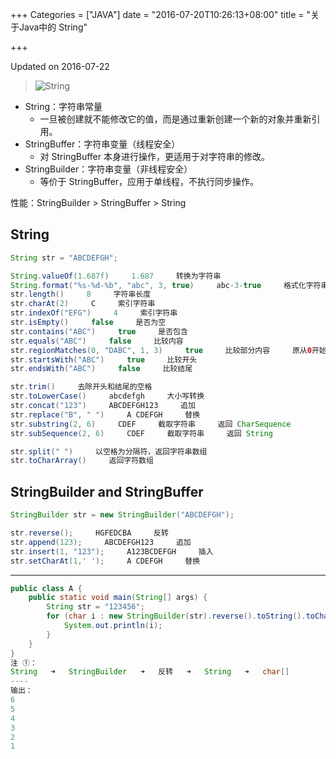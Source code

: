 +++
Categories = ["JAVA"]
date = "2016-07-20T10:26:13+08:00"
title = "关于Java中的 String"

+++

<!--more-->

Updated on 2016-07-22

> ![](/uploads/java-string.svg "String")

* String：字符串常量
  * 一旦被创建就不能修改它的值，而是通过重新创建一个新的对象并重新引用。
* StringBuffer：字符串变量（线程安全）
  * 对 StringBuffer 本身进行操作，更适用于对字符串的修改。
* StringBuilder：字符串变量（非线程安全）
  * 等价于 StringBuffer，应用于单线程，不执行同步操作。

性能：StringBuilder > StringBuffer > String

## String
```java
String str = "ABCDEFGH";

String.valueOf(1.687f)     1.687     转换为字符串
String.format("%s-%d-%b", "abc", 3, true)     abc-3-true     格式化字符串
str.length()     8     字符串长度
str.charAt(2)     C     索引字符串
str.indexOf("EFG")     4     索引字符串
str.isEmpty()     false     是否为空
str.contains("ABC")     true     是否包含
str.equals("ABC")     false     比较内容
str.regionMatches(0, "DABC", 1, 3)     true     比较部分内容     原从0开始，新从1开始，比较长度为3
str.startsWith("ABC")     true     比较开头
str.endsWith("ABC")     false     比较结尾

str.trim()     去除开头和结尾的空格
str.toLowerCase()     abcdefgh     大小写转换
str.concat("123")     ABCDEFGH123     追加
str.replace("B", " ")     A CDEFGH     替换
str.substring(2, 6)     CDEF     截取字符串     返回 CharSequence
str.subSequence(2, 6)     CDEF     截取字符串     返回 String

str.split(" ")     以空格为分隔符，返回字符串数组
str.toCharArray()     返回字符数组
```

## StringBuilder and StringBuffer
```java
StringBuilder str = new StringBuilder("ABCDEFGH");

str.reverse();     HGFEDCBA     反转
str.append(123);     ABCDEFGH123     追加
str.insert(1, "123");     A123BCDEFGH     插入
str.setCharAt(1,' ');     A CDEFGH     替换
```

---

```java
public class A {
    public static void main(String[] args) {
        String str = "123456";
        for (char i : new StringBuilder(str).reverse().toString().toCharArray()) {     ①
            System.out.println(i);
        }
    }
}
注 ①：
String   ➜   StringBuilder   ➜   反转   ➜   String   ➜   char[]
----
输出：
6
5
4
3
2
1
```